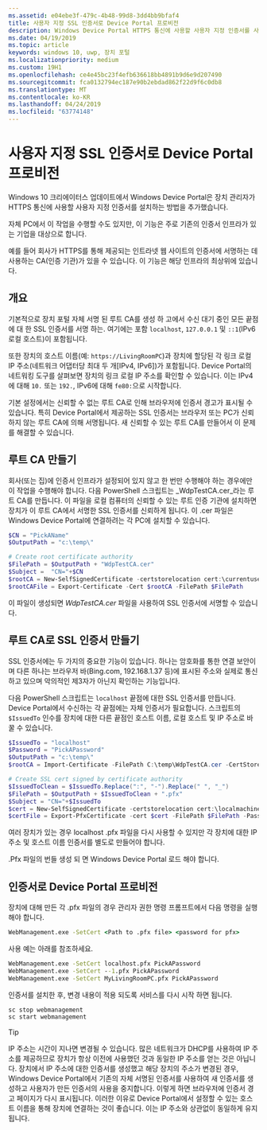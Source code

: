 ```yaml
---
ms.assetid: e04ebe3f-479c-4b48-99d8-3dd4bb9bfaf4
title: 사용자 지정 SSL 인증서로 Device Portal 프로비전
description: Windows Device Portal HTTPS 통신에 사용할 사용자 지정 인증서를 사용 하 여 프로 비전 하는 방법에 알아봅니다.
ms.date: 04/19/2019
ms.topic: article
keywords: windows 10, uwp, 장치 포털
ms.localizationpriority: medium
ms.custom: 19H1
ms.openlocfilehash: ce4e45bc23f4efb636618bb4891b9d6e9d207490
ms.sourcegitcommit: fca0132794ec187e90b2ebdad862f22d9f6c0db8
ms.translationtype: MT
ms.contentlocale: ko-KR
ms.lasthandoff: 04/24/2019
ms.locfileid: "63774148"
---
```

# <a name="provision-device-portal-with-a-custom-ssl-certificate"></a>사용자 지정 SSL 인증서로 Device Portal 프로비전

Windows 10 크리에이터스 업데이트에서 Windows Device Portal은 장치 관리자가 HTTPS 통신에 사용할 사용자 지정 인증서를 설치하는 방법을 추가했습니다.

자체 PC에서 이 작업을 수행할 수도 있지만, 이 기능은 주로 기존의 인증서 인프라가 있는 기업을 대상으로 합니다.  

예를 들어 회사가 HTTPS를 통해 제공되는 인트라넷 웹 사이트의 인증서에 서명하는 데 사용하는 CA(인증 기관)가 있을 수 있습니다. 이 기능은 해당 인프라의 최상위에 있습니다.

## <a name="overview"></a>개요

기본적으로 장치 포털 자체 서명 된 루트 CA를 생성 하 고에서 수신 대기 중인 모든 끝점에 대 한 SSL 인증서를 서명 하는. 여기에는 포함 `localhost`, `127.0.0.1` 및 `::1`(IPv6 로컬 호스트)이 포함됩니다.

또한 장치의 호스트 이름(예: `https://LivingRoomPC`)과 장치에 할당된 각 링크 로컬 IP 주소(네트워크 어댑터당 최대 두 개[IPv4, IPv6])가 포함됩니다.
Device Portal의 네트워킹 도구를 살펴보면 장치의 링크 로컬 IP 주소를 확인할 수 있습니다. 이는 IPv4에 대해 `10.` 또는 `192.`, IPv6에 대해 `fe80:`으로 시작합니다.

기본 설정에서는 신뢰할 수 없는 루트 CA로 인해 브라우저에 인증서 경고가 표시될 수 있습니다. 특히 Device Portal에서 제공하는 SSL 인증서는 브라우저 또는 PC가 신뢰하지 않는 루트 CA에 의해 서명됩니다. 새 신뢰할 수 있는 루트 CA를 만들어서 이 문제를 해결할 수 있습니다.

## <a name="create-a-root-ca"></a>루트 CA 만들기

회사(또는 집)에 인증서 인프라가 설정되어 있지 않고 한 번만 수행해야 하는 경우에만 이 작업을 수행해야 합니다. 다음 PowerShell 스크립트는 _WdpTestCA.cer_라는 루트 CA를 만듭니다. 이 파일을 로컬 컴퓨터의 신뢰할 수 있는 루트 인증 기관에 설치하면 장치가 이 루트 CA에서 서명한 SSL 인증서를 신뢰하게 됩니다. 이 .cer 파일은 Windows Device Portal에 연결하려는 각 PC에 설치할 수 있습니다.  

```PowerShell
$CN = "PickAName"
$OutputPath = "c:\temp\"

# Create root certificate authority
$FilePath = $OutputPath + "WdpTestCA.cer"
$Subject =  "CN="+$CN
$rootCA = New-SelfSignedCertificate -certstorelocation cert:\currentuser\my -Subject $Subject -HashAlgorithm "SHA512" -KeyUsage CertSign,CRLSign
$rootCAFile = Export-Certificate -Cert $rootCA -FilePath $FilePath
```

이 파일이 생성되면 _WdpTestCA.cer_ 파일을 사용하여 SSL 인증서에 서명할 수 있습니다.

## <a name="create-an-ssl-certificate-with-the-root-ca"></a>루트 CA로 SSL 인증서 만들기

SSL 인증서에는 두 가지의 중요한 기능이 있습니다. 하나는 암호화를 통한 연결 보안이며 다른 하나는 브라우저 바(Bing.com, 192.168.1.37 등)에 표시된 주소와 실제로 통신하고 있으며 악의적인 제3자가 아닌지 확인하는 기능입니다.

다음 PowerShell 스크립트는 `localhost` 끝점에 대한 SSL 인증서를 만듭니다. Device Portal에서 수신하는 각 끝점에는 자체 인증서가 필요합니다. 스크립트의 `$IssuedTo` 인수를 장치에 대한 다른 끝점인 호스트 이름, 로컬 호스트 및 IP 주소로 바꿀 수 있습니다.

```PowerShell
$IssuedTo = "localhost"
$Password = "PickAPassword"
$OutputPath = "c:\temp\"
$rootCA = Import-Certificate -FilePath C:\temp\WdpTestCA.cer -CertStoreLocation Cert:\CurrentUser\My\

# Create SSL cert signed by certificate authority
$IssuedToClean = $IssuedTo.Replace(":", "-").Replace(" ", "_")
$FilePath = $OutputPath + $IssuedToClean + ".pfx"
$Subject = "CN="+$IssuedTo
$cert = New-SelfSignedCertificate -certstorelocation cert:\localmachine\my -Subject $Subject -DnsName $IssuedTo -Signer $rootCA -HashAlgorithm "SHA512"
$certFile = Export-PfxCertificate -cert $cert -FilePath $FilePath -Password (ConvertTo-SecureString -String $Password -Force -AsPlainText)
```

여러 장치가 있는 경우 localhost .pfx 파일을 다시 사용할 수 있지만 각 장치에 대한 IP 주소 및 호스트 이름 인증서를 별도로 만들어야 합니다.

.Pfx 파일의 번들 생성 되 면 Windows Device Portal 로드 해야 합니다.

## <a name="provision-device-portal-with-the-certifications"></a>인증서로 Device Portal 프로비전

장치에 대해 만든 각 .pfx 파일의 경우 관리자 권한 명령 프롬프트에서 다음 명령을 실행해야 합니다.

```cmd
WebManagement.exe -SetCert <Path to .pfx file> <password for pfx>
```

사용 예는 아래를 참조하세요.

```cmd
WebManagement.exe -SetCert localhost.pfx PickAPassword
WebManagement.exe -SetCert --1.pfx PickAPassword
WebManagement.exe -SetCert MyLivingRoomPC.pfx PickAPassword
```

인증서를 설치한 후, 변경 내용이 적용 되도록 서비스를 다시 시작 하면 됩니다.

```cmd
sc stop webmanagement
sc start webmanagement
```

> [!TIP]
> IP 주소는 시간이 지나면 변경될 수 있습니다.
많은 네트워크가 DHCP를 사용하여 IP 주소를 제공하므로 장치가 항상 이전에 사용했던 것과 동일한 IP 주소를 얻는 것은 아닙니다. 장치에서 IP 주소에 대한 인증서를 생성했고 해당 장치의 주소가 변경된 경우, Windows Device Portal에서 기존의 자체 서명된 인증서를 사용하여 새 인증서를 생성하고 사용자가 만든 인증서의 사용을 중지합니다. 이렇게 하면 브라우저에 인증서 경고 페이지가 다시 표시됩니다. 이러한 이유로 Device Portal에서 설정할 수 있는 호스트 이름을 통해 장치에 연결하는 것이 좋습니다. 이는 IP 주소와 상관없이 동일하게 유지됩니다.
